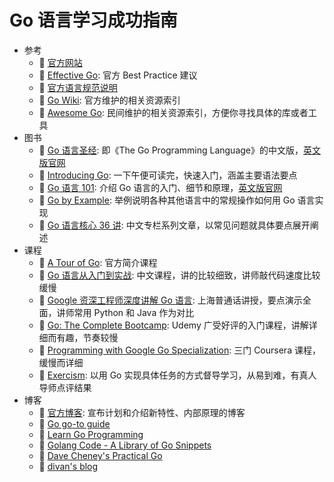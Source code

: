 # Go 语言学习成功指南

- 参考
  - 📕 [官方网站](https://golang.org/)
  - 📘 [Effective Go](https://golang.org/doc/effective_go.html): 官方 Best Practice 建议
  - 📖 [官方语言规范说明](https://golang.org/ref/spec)
  - 📖 [Go Wiki](https://github.com/golang/go/wiki): 官方维护的相关资源索引
  - 📖 [Awesome Go](https://github.com/avelino/awesome-go): 民间维护的相关资源索引，方便你寻找具体的库或者工具
- 图书
  - 📖 [Go 语言圣经](https://books.studygolang.com/gopl-zh/): 即《The Go Programming Language》的中文版，[英文版官网](https://www.gopl.io/)
  - 📕 [Introducing Go](http://shop.oreilly.com/product/0636920046516.do): 一下午便可读完，快速入门，涵盖主要语法要点
  - 📗 [Go 语言 101](https://gfw.go101.org/article/101.html): 介绍 Go 语言的入门、细节和原理，[英文版官网](https://go101.org/article/101.html)
  - 📗 [Go by Example](https://gobyexample.com/): 举例说明各种其他语言中的常规操作如何用 Go 语言实现
  - 📘 [Go 语言核心 36 讲](https://time.geekbang.org/column/intro/112): 中文专栏系列文章，以常见问题就具体要点展开阐述
- 课程
  - 📕 [A Tour of Go](https://tour.golang.org): 官方简介课程
  - 📗 [Go 语言从入门到实战](https://time.geekbang.org/course/intro/160): 中文课程，讲的比较细致，讲师敲代码速度比较缓慢
  - 📗 [Google 资深工程师深度讲解 Go 语言](https://coding.imooc.com/class/180.html): 上海普通话讲授，要点演示全面，讲师常用 Python 和 Java 作为对比
  - 📘 [Go: The Complete Bootcamp](https://www.udemy.com/learn-go-the-complete-bootcamp-course-golang/learn/): Udemy 广受好评的入门课程，讲解详细而有趣，节奏较慢
  - 📘 [Programming with Google Go Specialization](https://www.coursera.org/specializations/google-golang?aid=true): 三门 Coursera 课程，缓慢而详细
  - 📘 [Exercism](https://exercism.io/tracks/go): 以用 Go 实现具体任务的方式督导学习，从易到难，有真人导师点评结果
- 博客
  - 📖 [官方博客](https://blog.golang.org/): 宣布计划和介绍新特性、内部原理的博客
  - 📖 [Go go-to guide](https://yourbasic.org/golang/)
  - 📗 [Learn Go Programming](https://blog.learngoprogramming.com/)
  - 📗 [Golang Code - A Library of Go Snippets](https://golangcode.com/)
  - 📘 [Dave Cheney's Practical Go](https://dave.cheney.net/practical-go)
  - 📘 [divan's blog](https://divan.dev/)
